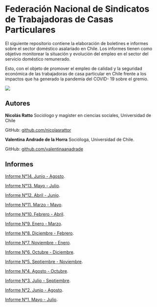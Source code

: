 # Federación Nacional de Sindicatos de Trabajadoras de Casas Particulares

El siguiente repositorio contiene la elaboración de boletines e informes sobre el sector doméstico asalariado en Chile.
Los informes tienen como objetivo  monitorear la situación y evolución del empleo en el sector del servicio doméstico remunerado.

Esto, con el objeto de promover el empleo de calidad y la seguridad económica de las trabajadoras de casa particular en Chile frente a los impactos que ha generado la pandemia del COVID- 19 sobre el gremio.

![](https://github.com/nicolasrattor/BOLETIN-EMPLEO-FESINTRACAP/blob/master/Datos%20informalidad/Output/Graficos/Gr%C3%A1fico_informales_porcentaje.png)

## Autores

**Nicolás Ratto**
Sociólogo y magíster en ciencias sociales, Universidad de Chile

GitHub: [github.com/nicolasrattor](github.com/nicolasrattor)

**Valentina Andrade de la Horra**
Socióloga, Universidad de Chile.

GitHub: [github.com/valentinaanadrade](github.com/valentinaanadrade)

## Informes

[Informe N°14. Junio - Agosto](https://github.com/nicolasrattor/BOLETIN-EMPLEO-FESINTRACAP/raw/master/Processing/(13)%20bolet%C3%ADn-empleo-fesintracap-JJA2021.pdf).

[Informe N°13. Mayo - Julio](https://github.com/nicolasrattor/BOLETIN-EMPLEO-FESINTRACAP/raw/master/Processing/(13)%20bolet%C3%ADn-empleo-fesintracap-MJJ2021.pdf).

[Informe N°12. Abril - Junio](https://github.com/nicolasrattor/BOLETIN-EMPLEO-FESINTRACAP/raw/master/Processing/(12)%20bolet%C3%ADn-empleo-fesintracap-AMJ2021.pdf).

[Informe N°11. Marzo - Mayo](https://github.com/nicolasrattor/BOLETIN-EMPLEO-FESINTRACAP/raw/master/Processing/(11)%20bolet%C3%ADn-empleo-fesintracap-MAM2021.pdf).

[Informe N°10. Febrero - Abril](https://github.com/nicolasrattor/BOLETIN-EMPLEO-FESINTRACAP/raw/master/Processing/(10)%20bolet%C3%ADn-empleo-fesintracap-FMA2021.pdf).

[Informe N°9. Enero - Marzo](https://github.com/nicolasrattor/BOLETIN-EMPLEO-FESINTRACAP/raw/master/Processing/(9)%20bolet%C3%ADn-empleo-fesintracap-EFM2021.pdf). 

[Informe N°8. Diciembre - Febrero](https://github.com/nicolasrattor/BOLETIN-EMPLEO-FESINTRACAP/raw/master/Processing/(8)%20bolet%C3%ADn-empleo-fesintracap-DEF2021.pdf). 

[Informe N°7. Noviembre - Enero](https://github.com/nicolasrattor/BOLETIN-EMPLEO-FESINTRACAP/raw/master/Processing/(7)%20bolet%C3%ADn-empleo-fesintracap-NDE2020-2021.pdf).

[Informe N°6. Octubre - Diciembre](https://github.com/nicolasrattor/BOLETIN-EMPLEO-FESINTRACAP/raw/master/Processing/(6)%20bolet%C3%ADn-empleo-fesintracap-OND2020.pdf). 

[Informe N°5. Septiembre - Noviembre](https://github.com/nicolasrattor/BOLETIN-EMPLEO-FESINTRACAP/raw/master/Processing/(5)%20boletin-empleo-fesintracap-SON2020.pdf). 

[Informe N°4. Agosto - Octubre](https://github.com/nicolasrattor/BOLETIN-EMPLEO-FESINTRACAP/raw/master/Processing/(4)%20bolet%C3%ADn-empleo-fesintracap%20ASO2020.pdf). 

[Informe N°3. Julio - Septiembre](https://github.com/nicolasrattor/BOLETIN-EMPLEO-FESINTRACAP/raw/master/Processing/(3)%20bolet%C3%ADn-empleo-fesintracap%20JAS2020.pdf). 

[Informe N°2. Junio - Agosto](https://github.com/nicolasrattor/BOLETIN-EMPLEO-FESINTRACAP/raw/master/Processing/(2)%20bolet%C3%ADn-empleo-fesintracap%20JJA2020.pdf). 

[Informe N°1. Mayo - Julio](https://github.com/nicolasrattor/BOLETIN-EMPLEO-FESINTRACAP/raw/master/Processing/(1)%20bolet%C3%ADn-empleo-fesintracap%20MJJ2020.pdf). 

